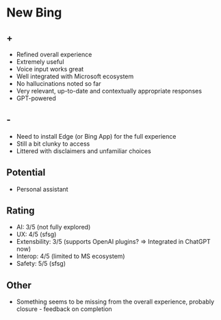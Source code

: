 # New Bing
## +
 - Refined overall experience
 - Extremely useful
 - Voice input works great
 - Well integrated with Microsoft ecosystem
 - No hallucinations noted so far
 - Very relevant, up-to-date and contextually appropriate responses
 - GPT-powered
## -
 - Need to install Edge (or Bing App) for the full experience
 - Still a bit clunky to access
 - Littered with disclaimers and unfamiliar choices
## Potential
 - Personal assistant
## Rating 
 - AI: 3/5 (not fully explored)
 - UX: 4/5 (sfsg)
 - Extensbility: 3/5 (supports OpenAI plugins? => Integrated in ChatGPT now)
 - Interop: 4/5 (limited to MS ecosystem)
 - Safety: 5/5 (sfsg)
## Other
 - Something seems to be missing from the overall experience, probably closure - feedback on completion

